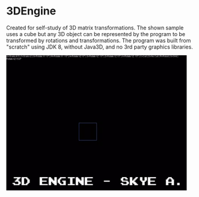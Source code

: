 # 3DEngine

Created for self-study of 3D matrix transformations. The shown sample uses a cube but any 3D object can be represented by the program to
be transformed by rotations and transformations. The program was built from "scratch" using JDK 8, without Java3D, and no 3rd party graphics libraries.


![3D Engine](/Git_Images/3DEngine_Gif.gif?raw=true "3D Engine")
